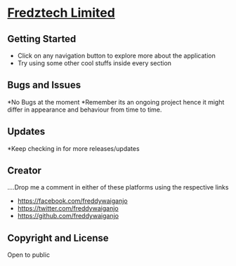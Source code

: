# [Fredztech Limited](https://freddywaiganjo.github.io/softsolution/)

## Getting Started

* Click on any navigation button to explore more about the application
* Try using some other cool stuffs inside every section

## Bugs and Issues

*No Bugs at the moment
*Remember its an ongoing project hence it might differ in appearance and behaviour from time to time.


## Updates
*Keep checking in for more releases/updates

## Creator

....Drop me a comment in either of these platforms using the respective links

* https://facebook.com/freddywaiganjo
* https://twitter.com/freddywaiganjo
* https://github.com/freddywaiganjo


## Copyright and License

Open to public